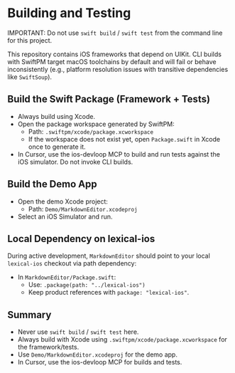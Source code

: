 # Building and Testing

IMPORTANT: Do not use `swift build` / `swift test` from the command line for this project.

This repository contains iOS frameworks that depend on UIKit. CLI builds with SwiftPM target macOS toolchains by default and will fail or behave inconsistently (e.g., platform resolution issues with transitive dependencies like `SwiftSoup`).

## Build the Swift Package (Framework + Tests)

- Always build using Xcode.
- Open the package workspace generated by SwiftPM:
  - Path: `.swiftpm/xcode/package.xcworkspace`
  - If the workspace does not exist yet, open `Package.swift` in Xcode once to generate it.
- In Cursor, use the ios-devloop MCP to build and run tests against the iOS simulator. Do not invoke CLI builds.

## Build the Demo App

- Open the demo Xcode project:
  - Path: `Demo/MarkdownEditor.xcodeproj`
- Select an iOS Simulator and run.

## Local Dependency on lexical-ios

During active development, `MarkdownEditor` should point to your local `lexical-ios` checkout via path dependency:

- In `MarkdownEditor/Package.swift`:
  - Use: `.package(path: "../lexical-ios")`
  - Keep product references with `package: "lexical-ios"`.

## Summary

- Never use `swift build` / `swift test` here.
- Always build with Xcode using `.swiftpm/xcode/package.xcworkspace` for the framework/tests.
- Use `Demo/MarkdownEditor.xcodeproj` for the demo app.
- In Cursor, use the ios-devloop MCP for builds and tests. 